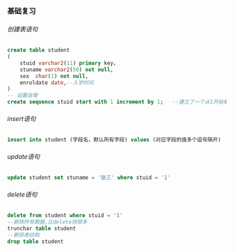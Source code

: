### 基础复习

###### 创建表语句

```sql
create table student
(
    stuid varchar2(11) primary key，
    stuname varchar2(50) not null,
    sex  char(1) not null,
    enroldate date,--入学时间
)
-- 设置自增
create sequence stuid start with 1 increment by 1;   --建立了一个从1开始每次加1的序列。
```

###### insert语句

```sql
insert into student (字段名，默认所有字段) values (对应字段的值多个逗号隔开)
```

###### update语句

~~~sql
update student set stuname = '张三' where stuid = '1'
~~~

###### delete语句

~~~sql
delete from student where stuid = '1'
--删除所有数据,比delete快很多
trunchar table student
--删除表结构
drop table student
~~~

